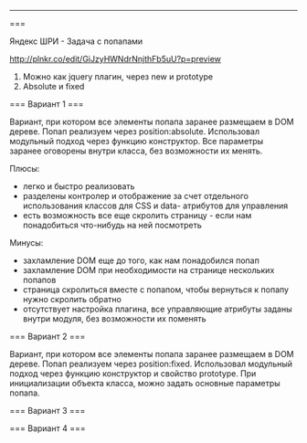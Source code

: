 ---
===

Яндекс ШРИ - Задача с попапами

http://plnkr.co/edit/GiJzyHWNdrNnjthFb5uU?p=preview

1. Можно как jquery плагин, через new и prototype
2. Absolute и fixed

=== Вариант 1 ===

Вариант, при котором все элементы попапа заранее размещаем в DOM дереве. Попап реализуем через position:absolute.
Использовал модульный подход через функцию конструктор. Все параметры заранее оговорены внутри класса, без возможности их менять.

Плюсы:
- легко и быстро реализовать
- разделены контролер и отображение за счет отдельного использования классов для CSS и data- атрибутов для управления
- есть возможность все еще скролить страницу - если нам понадобиться что-нибудь на ней посмотреть

Минусы:
- захламление DOM еще до того, как нам понадобился попап
- захламление DOM при необходимости на странице нескольких попапов
- страница скролиться вместе с попапом, чтобы вернуться к попапу нужно скролить обратно
- отсутствует настройка плагина, все управляющие атрибуты заданы внутри модуля, без возможности их поменять

=== Вариант 2 ===

Вариант, при котором все элементы попапа заранее размещаем в DOM дереве. Попап реализуем через position:fixed.
Использовал модульный подход через функцию конструктор и свойство prototype. При инициализации объекта класса, можно задать основные параметры попапа.

=== Вариант 3 ===

=== Вариант 4 ===
